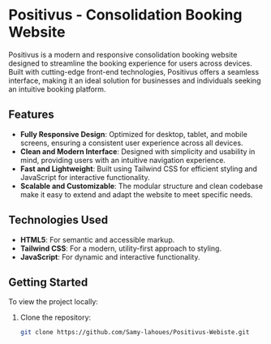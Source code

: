 # Positivus - Consolidation Booking Website

Positivus is a modern and responsive consolidation booking website designed to streamline the booking experience for users across devices. Built with cutting-edge front-end technologies, Positivus offers a seamless interface, making it an ideal solution for businesses and individuals seeking an intuitive booking platform.

## Features

- **Fully Responsive Design**: Optimized for desktop, tablet, and mobile screens, ensuring a consistent user experience across all devices.
- **Clean and Modern Interface**: Designed with simplicity and usability in mind, providing users with an intuitive navigation experience.
- **Fast and Lightweight**: Built using Tailwind CSS for efficient styling and JavaScript for interactive functionality.
- **Scalable and Customizable**: The modular structure and clean codebase make it easy to extend and adapt the website to meet specific needs.

## Technologies Used

- **HTML5**: For semantic and accessible markup.
- **Tailwind CSS**: For a modern, utility-first approach to styling.
- **JavaScript**: For dynamic and interactive functionality.

## Getting Started

To view the project locally:

1. Clone the repository:
   ```bash
   git clone https://github.com/Samy-lahoues/Positivus-Webiste.git
